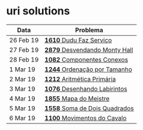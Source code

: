 # uri solutions

| Data      | Problema                                                                                           |
|-----------|----------------------------------------------------------------------------------------------------|
| 26 Feb 19 | [**1610** Dudu Faz Serviço ](https://www.urionlinejudge.com.br/judge/pt/problems/view/1610 )       |
| 27 Feb 19 | [**2879** Desvendando Monty Hall ](https://www.urionlinejudge.com.br/judge/pt/problems/view/2879 ) |
| 28 Feb 19 | [**1082** Componentes Conexos ](https://www.urionlinejudge.com.br/judge/pt/problems/view/1082 )    |
| 1 Mar 19  | [**1244** Ordenação por Tamanho ](https://www.urionlinejudge.com.br/judge/pt/problems/view/1244 )  |
| 2 Mar 19  | [**1212** Aritmética Primária](https://www.urionlinejudge.com.br/judge/pt/problems/view/1212)      |
| 3 Mar 19  | [**1076** Desenhando Labirintos](https://www.urionlinejudge.com.br/judge/pt/problems/view/1076)    |
| 4 Mar 19  | [**1855** Mapa do Meistre](https://www.urionlinejudge.com.br/judge/pt/problems/view/1855)          |
| 5 Mar 19  | [**1558** Soma de Dois Quadrados](https://www.urionlinejudge.com.br/judge/pt/problems/view/1558)   |
| 6 Mar 19  | [**1100** Movimentos do Cavalo](https://www.urionlinejudge.com.br/judge/pt/problems/view/1100)     |